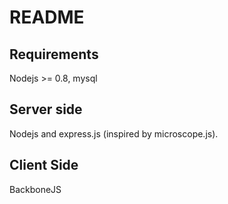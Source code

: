 README
======

Requirements
------------

Nodejs >= 0.8, mysql

Server side
-----------

Nodejs and express.js (inspired by microscope.js).

Client Side
-----------

BackboneJS